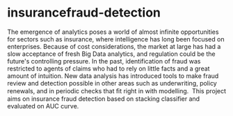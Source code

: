 # insurancefraud-detection
The emergence of analytics poses a world of almost infinite opportunities for sectors such as insurance, where intelligence has long been focused on enterprises. Because of cost considerations, the market at large has had a slow acceptance of fresh Big Data analytics, and regulation could be the future's controlling pressure. 
In the past, identification of fraud was restricted to agents of claims who had to rely on little facts and a great amount of intuition. New data analysis has introduced tools to make fraud review and detection possible in other areas such as underwriting, policy renewals, and in periodic checks that ﬁt right in with modelling. 
This project aims on insurance fraud detection based on stacking classifier and evaluated on AUC curve.  
